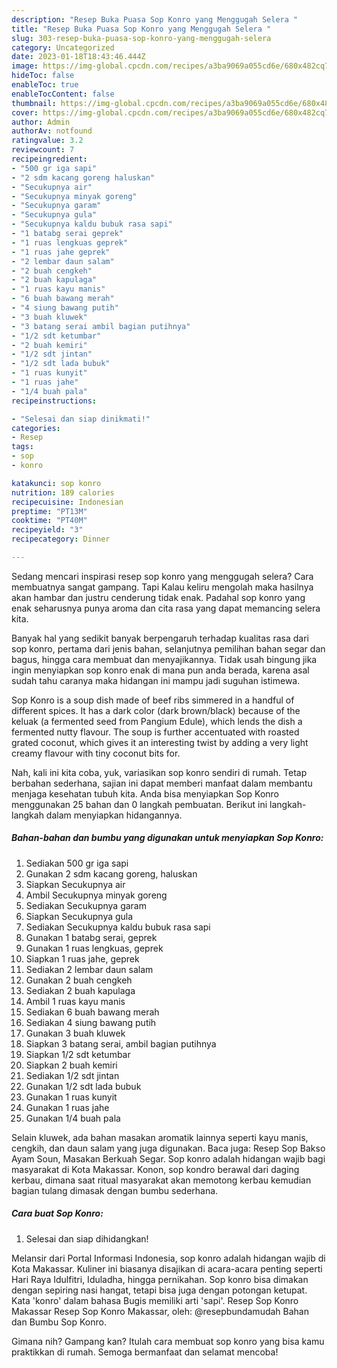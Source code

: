 ```yaml
---
description: "Resep Buka Puasa Sop Konro yang Menggugah Selera "
title: "Resep Buka Puasa Sop Konro yang Menggugah Selera "
slug: 303-resep-buka-puasa-sop-konro-yang-menggugah-selera
category: Uncategorized
date: 2023-01-18T18:43:46.444Z
image: https://img-global.cpcdn.com/recipes/a3ba9069a055cd6e/680x482cq70/sop-konro-foto-resep-utama.jpg
hideToc: false
enableToc: true
enableTocContent: false
thumbnail: https://img-global.cpcdn.com/recipes/a3ba9069a055cd6e/680x482cq70/sop-konro-foto-resep-utama.jpg
cover: https://img-global.cpcdn.com/recipes/a3ba9069a055cd6e/680x482cq70/sop-konro-foto-resep-utama.jpg
author: Admin
authorAv: notfound
ratingvalue: 3.2
reviewcount: 7
recipeingredient:
- "500 gr iga sapi"
- "2 sdm kacang goreng haluskan"
- "Secukupnya air"
- "Secukupnya minyak goreng"
- "Secukupnya garam"
- "Secukupnya gula"
- "Secukupnya kaldu bubuk rasa sapi"
- "1 batabg serai geprek"
- "1 ruas lengkuas geprek"
- "1 ruas jahe geprek"
- "2 lembar daun salam"
- "2 buah cengkeh"
- "2 buah kapulaga"
- "1 ruas kayu manis"
- "6 buah bawang merah"
- "4 siung bawang putih"
- "3 buah kluwek"
- "3 batang serai ambil bagian putihnya"
- "1/2 sdt ketumbar"
- "2 buah kemiri"
- "1/2 sdt jintan"
- "1/2 sdt lada bubuk"
- "1 ruas kunyit"
- "1 ruas jahe"
- "1/4 buah pala"
recipeinstructions:

- "Selesai dan siap dinikmati!"
categories:
- Resep
tags:
- sop
- konro

katakunci: sop konro 
nutrition: 189 calories
recipecuisine: Indonesian
preptime: "PT13M"
cooktime: "PT40M"
recipeyield: "3"
recipecategory: Dinner

---
```



Sedang mencari inspirasi resep sop konro yang menggugah selera? Cara membuatnya sangat gampang. Tapi Kalau keliru mengolah maka hasilnya akan hambar dan justru cenderung tidak enak. Padahal sop konro yang enak seharusnya punya aroma dan cita rasa yang dapat memancing selera kita.


Banyak hal yang sedikit banyak berpengaruh terhadap kualitas rasa dari sop konro, pertama dari jenis bahan, selanjutnya pemilihan bahan segar dan bagus, hingga cara membuat dan menyajikannya. Tidak usah bingung jika ingin menyiapkan sop konro enak di mana pun anda berada, karena asal sudah tahu caranya maka hidangan ini mampu jadi suguhan istimewa.

Sop Konro is a soup dish made of beef ribs simmered in a handful of different spices. It has a dark color (dark brown/black) because of the keluak (a fermented seed from Pangium Edule), which lends the dish a fermented nutty flavour. The soup is further accentuated with roasted grated coconut, which gives it an interesting twist by adding a very light creamy flavour with tiny coconut bits for.


Nah, kali ini kita coba, yuk, variasikan sop konro sendiri di rumah. Tetap berbahan sederhana, sajian ini dapat memberi manfaat dalam membantu menjaga kesehatan tubuh kita. Anda bisa menyiapkan Sop Konro menggunakan 25 bahan dan 0 langkah pembuatan. Berikut ini langkah-langkah dalam menyiapkan hidangannya.

<!--inarticleads1-->

##### Bahan-bahan dan bumbu yang digunakan untuk menyiapkan Sop Konro:

1. Sediakan 500 gr iga sapi
1. Gunakan 2 sdm kacang goreng, haluskan
1. Siapkan Secukupnya air
1. Ambil Secukupnya minyak goreng
1. Sediakan Secukupnya garam
1. Siapkan Secukupnya gula
1. Sediakan Secukupnya kaldu bubuk rasa sapi
1. Gunakan 1 batabg serai, geprek
1. Gunakan 1 ruas lengkuas, geprek
1. Siapkan 1 ruas jahe, geprek
1. Sediakan 2 lembar daun salam
1. Gunakan 2 buah cengkeh
1. Sediakan 2 buah kapulaga
1. Ambil 1 ruas kayu manis
1. Sediakan 6 buah bawang merah
1. Sediakan 4 siung bawang putih
1. Gunakan 3 buah kluwek
1. Siapkan 3 batang serai, ambil bagian putihnya
1. Siapkan 1/2 sdt ketumbar
1. Siapkan 2 buah kemiri
1. Sediakan 1/2 sdt jintan
1. Gunakan 1/2 sdt lada bubuk
1. Gunakan 1 ruas kunyit
1. Gunakan 1 ruas jahe
1. Gunakan 1/4 buah pala


Selain kluwek, ada bahan masakan aromatik lainnya seperti kayu manis, cengkih, dan daun salam yang juga digunakan. Baca juga: Resep Sop Bakso Ayam Soun, Masakan Berkuah Segar. Sop konro adalah hidangan wajib bagi masyarakat di Kota Makassar. Konon, sop kondro berawal dari daging kerbau, dimana saat ritual masyarakat akan memotong kerbau kemudian bagian tulang dimasak dengan bumbu sederhana. 

<!--inarticleads2-->

##### Cara buat Sop Konro:


1. Selesai dan siap dihidangkan!

Melansir dari Portal Informasi Indonesia, sop konro adalah hidangan wajib di Kota Makassar. Kuliner ini biasanya disajikan di acara-acara penting seperti Hari Raya Idulfitri, Iduladha, hingga pernikahan. Sop konro bisa dimakan dengan sepiring nasi hangat, tetapi bisa juga dengan potongan ketupat. Kata &#39;konro&#39; dalam bahasa Bugis memiliki arti &#39;sapi&#39;. Resep Sop Konro Makassar Resep Sop Konro Makassar, oleh: @resepbundamudah⁣ Bahan dan Bumbu Sop Konro. 

Gimana nih? Gampang kan? Itulah cara membuat sop konro yang bisa kamu praktikkan di rumah. Semoga bermanfaat dan selamat mencoba!
